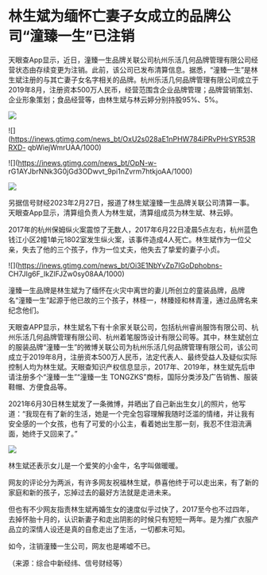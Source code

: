 # 林生斌为缅怀亡妻子女成立的品牌公司“潼臻一生”已注销

天眼查App显示，近日，潼臻一生品牌关联公司杭州乐活几何品牌管理有限公司经营状态由存续变更为注销。此前，该公司已发布清算信息。据悉，“潼臻一生”是林生斌注册的与其亡妻子女名字相关的品牌。杭州乐活几何品牌管理有限公司成立于2019年8月，注册资本500万人民币，经营范围含企业品牌管理；品牌营销策划、企业形象策划；食品经营等，由林生斌与林云婷分别持股95%、5%。

![](https://inews.gtimg.com/news_bt/ODF3gAxWBNxYYhkOqYsj6NK9CxAal6juQkfrwB-N13OXEAA/1000)

![](https://inews.gtimg.com/news_bt/OxU2s028aE1nPHW784iPRvPHrSYR53RRXD-
qbWiejWmrUAA/1000)

![](https://inews.gtimg.com/news_bt/OpN-w-
rG1AYJbrNNk3G0jGd3ODwvt_9pi1nZvrm7htkjoAA/1000)

![](https://inews.gtimg.com/news_bt/Ox6VvLTkd5Lr2QcbeApXkD1h0_9FDzdPhYWTpYHeaWOdMAA/1000)

另据信号财经2023年2月27日，报道了林生斌潼臻一生品牌关联公司清算一事。天眼查App显示，清算组负责人为林生斌，清算组成员为林生斌、林云婷。

2017年的杭州保姆纵火案震惊了无数人，2017年6月22日凌晨5点左右，杭州蓝色钱江小区2幢1单元1802室发生纵火案，该事件造成4人死亡。林生斌作为一位父亲，失去了他的三个孩子，作为一位丈夫，他失去了挚爱的妻子小贞。

![](https://inews.gtimg.com/news_bt/Oi3E1NbYvZp7IGoDphobns-
CH7JIg6F_IkZlFJZw0sy08AA/1000)

潼臻一生品牌是林生斌为了缅怀在火灾中离世的妻儿所创立的童装品牌，品牌名“潼臻一生”起源于他已故的三个孩子，林柽一，林臻娅和林青潼，通过品牌名来纪念他们。

天眼查APP显示，林生斌名下有十余家关联公司，包括杭州睿尚服饰有限公司、杭州乐活几何品牌管理有限公司、杭州着笔服饰设计有限公司等。其中，林生斌创立的服装品牌“潼臻一生”的微博关联公司为杭州乐活几何品牌管理有限公司，该公司成立于2019年8月，注册资本500万人民币，法定代表人、最终受益人及疑似实际控制人均为林生斌。天眼查知识产权信息显示，2017年、2019年，林生斌先后申请注册多个“潼臻一生”“潼臻一生
TONGZKS”商标，国际分类涉及广告销售、服装鞋帽、方便食品等。

2021年6月30日林生斌发了一条微博，并晒出了自己新出生女儿的照片，他写道：“我现在有了新的生活，她是一个完全包容理解我随时泛滥的情绪，并让我有安全感的一个女孩，也有了可爱的小公主，看着她出生那一刻，我忍不住泪流满面，她终于又回来了。”

![](https://inews.gtimg.com/news_bt/Oq-n3-velzSqcEo6Hsa2z3_YW24GXK17mXBD4G-_H0qFMAA/1000)

林生斌还表示女儿是一个爱笑的小金牛，名字叫做暖暖。

网友的评论分为两派，有许多网友祝福林生斌，恭喜他终于可以走出来，有了新的家庭和新的孩子，忘掉过去的最好方法就是走进未来。

但也有不少网友指责林生斌再婚生女的速度似乎过快了，2017至今也不过四年，去掉怀胎十月的，认识新妻子和走出阴影的时候只有短短一两年。是为推广衣服产品立的深情人设还是真的自愈走出了生活，一切都未可知。

如今，注销潼臻一生公司，网友也是唏嘘不已。

（来源：综合中新经纬、信号财经等）

